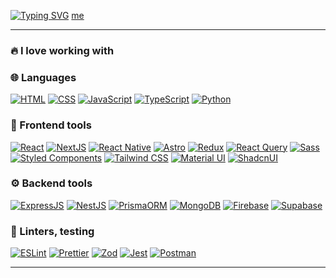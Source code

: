 <a href="#">[![Typing SVG](https://readme-typing-svg.demolab.com?font=Fira+Code&pause=1000&color=F78A71&width=435&lines=Frontend+Developer)](https://git.io/typing-svg)</a>
<a href="https://blanke.ru/" target="_blank">me</a>

<hr/>

<h3 align="left" id="stack">🔥 I love working with</h2>

### 🌐 Languages

<div display="flex">
  <a href="#stack"><img src="https://img.shields.io/badge/HTML5-E34F26?style=for-the-badge&logo=html5&logoColor=white" alt="HTML"/></a>
  <a href="#stack"><img src="https://img.shields.io/badge/CSS3-1572B6?style=for-the-badge&logo=css3&logoColor=white" alt="CSS"/></a>
  <a href="#stack"><img src="https://img.shields.io/badge/JavaScript-323330?style=for-the-badge&logo=javascript&logoColor=F7DF1E" alt="JavaScript"/></a>
  <a href="#stack"><img src="https://img.shields.io/badge/TypeScript-007ACC?style=for-the-badge&logo=typescript&logoColor=white" alt="TypeScript"/></a>
  <a href="#stack"><img src="https://img.shields.io/badge/Python-FFD43B?style=for-the-badge&logo=python&logoColor=blue" alt="Python"/></a>
</div>

### 🎨 Frontend tools

<div display="flex">
  <a href="#stack"><img src="https://img.shields.io/badge/React-20232A?style=for-the-badge&logo=react&logoColor=61DAFB" alt="React"/></a>
  <a href="#stack"><img src="https://img.shields.io/badge/next%20js-000000?style=for-the-badge&logo=nextdotjs&logoColor=white" alt="NextJS"/></a>
  <a href="#stack"><img src="https://img.shields.io/badge/React_Native-20232A?style=for-the-badge&logo=react&logoColor=61DAFB" alt="React Native"/></a>
  <a href="#stack"><img src="https://img.shields.io/badge/Astro-0C1222?style=for-the-badge&logo=astro&logoColor=FDFDFE" alt="Astro"/></a>
  <a href="#stack"><img src="https://img.shields.io/badge/Redux-593D88?style=for-the-badge&logo=redux&logoColor=white" alt="Redux"/></a>
  <a href="#stack"><img src="https://img.shields.io/badge/React_Query-FF4154?style=for-the-badge&logo=ReactQuery&logoColor=white" alt="React Query"/></a>
  <a href="#stack"><img src="https://img.shields.io/badge/Sass-CC6699?style=for-the-badge&logo=sass&logoColor=white" alt="Sass"/></a>
  <a href="#stack"><img src="https://img.shields.io/badge/styled--components-DB7093?style=for-the-badge&logo=styled-components&logoColor=white" alt="Styled Components"/></a>
  <a href="#stack"><img src="https://img.shields.io/badge/Tailwind_CSS-38B2AC?style=for-the-badge&logo=tailwind-css&logoColor=white" alt="Tailwind CSS"/></a>
  <a href="#stack"><img src="https://img.shields.io/badge/Material%20UI-007FFF?style=for-the-badge&logo=mui&logoColor=white" alt="Material UI"/></a>
  <a href="#stack"><img src="https://img.shields.io/badge/shadcn%2Fui-000000?style=for-the-badge&logo=shadcnui&logoColor=white" alt="ShadcnUI"/></a>
</div>

### ⚙️ Backend tools

<div display="flex">
  <a href="#stack"><img src="https://img.shields.io/badge/Express%20js-000000?style=for-the-badge&logo=express&logoColor=white" alt="ExpressJS"/></a>
  <a href="#stack"><img src="https://img.shields.io/badge/nestjs-E0234E?style=for-the-badge&logo=nestjs&logoColor=white" alt="NestJS"/></a>
  <a href="#stack"><img src="https://img.shields.io/badge/Prisma-3982CE?style=for-the-badge&logo=Prisma&logoColor=white" alt="PrismaORM"/></a>
  <a href="#stack"><img src="https://img.shields.io/badge/MongoDB-4EA94B?style=for-the-badge&logo=mongodb&logoColor=white" alt="MongoDB"/></a>
  <a href="#stack"><img src="https://img.shields.io/badge/firebase-ffca28?style=for-the-badge&logo=firebase&logoColor=black" alt="Firebase"/></a>
  <a href="#stack"><img src="https://img.shields.io/badge/Supabase-181818?style=for-the-badge&logo=supabase&logoColor=white" alt="Supabase"/></a>
</div>

### 🧐 Linters, testing

<div display="flex">
  <a href="https://eslint.org/" target="_blank"><img src="https://img.shields.io/badge/eslint-3A33D1?style=for-the-badge&logo=eslint&logoColor=white" alt="ESLint"/></a>
  <a href="https://prettier.io/" target="_blank"><img src="https://img.shields.io/badge/prettier-1A2C34?style=for-the-badge&logo=prettier&logoColor=F7BA3E" alt="Prettier"/></a>
  <a href="https://zod.dev/" target="_blank"><img src="https://img.shields.io/badge/Zod-000000?style=for-the-badge&logo=zod&logoColor=3068B7" alt="Zod"/></a>
  <a href="https://jestjs.io/" target="_blank"><img src="https://img.shields.io/badge/Jest-C21325?style=for-the-badge&logo=jest&logoColor=white" alt="Jest"/></a>
  <a href="https://www.postman.com/" target="_blank"><img src="https://img.shields.io/badge/Postman-FF6C37?style=for-the-badge&logo=Postman&logoColor=white" alt="Postman"/></a>
</div>

<hr/>
